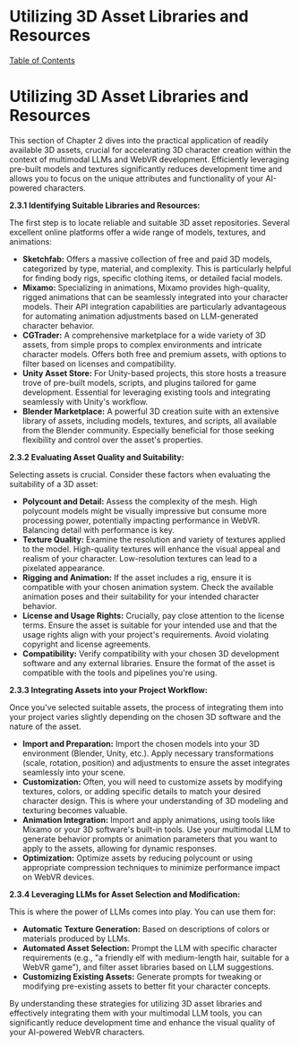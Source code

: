 # Utilizing 3D Asset Libraries and Resources

[Table of Contents](#table-of-contents)

# Utilizing 3D Asset Libraries and Resources

This section of Chapter 2 dives into the practical application of readily available 3D assets, crucial for accelerating 3D character creation within the context of multimodal LLMs and WebVR development.  Efficiently leveraging pre-built models and textures significantly reduces development time and allows you to focus on the unique attributes and functionality of your AI-powered characters.

**2.3.1 Identifying Suitable Libraries and Resources:**

The first step is to locate reliable and suitable 3D asset repositories.  Several excellent online platforms offer a wide range of models, textures, and animations:

* **Sketchfab:** Offers a massive collection of free and paid 3D models, categorized by type, material, and complexity.  This is particularly helpful for finding body rigs, specific clothing items, or detailed facial models.
* **Mixamo:** Specializing in animations, Mixamo provides high-quality, rigged animations that can be seamlessly integrated into your character models.  Their API integration capabilities are particularly advantageous for automating animation adjustments based on LLM-generated character behavior.
* **CGTrader:**  A comprehensive marketplace for a wide variety of 3D assets, from simple props to complex environments and intricate character models.  Offers both free and premium assets, with options to filter based on licenses and compatibility.
* **Unity Asset Store:** For Unity-based projects, this store hosts a treasure trove of pre-built models, scripts, and plugins tailored for game development.  Essential for leveraging existing tools and integrating seamlessly with Unity's workflow.
* **Blender Marketplace:**  A powerful 3D creation suite with an extensive library of assets, including models, textures, and scripts, all available from the Blender community.  Especially beneficial for those seeking flexibility and control over the asset's properties.

**2.3.2 Evaluating Asset Quality and Suitability:**

Selecting assets is crucial.  Consider these factors when evaluating the suitability of a 3D asset:

* **Polycount and Detail:** Assess the complexity of the mesh.  High polycount models might be visually impressive but consume more processing power, potentially impacting performance in WebVR.  Balancing detail with performance is key.
* **Texture Quality:**  Examine the resolution and variety of textures applied to the model.  High-quality textures will enhance the visual appeal and realism of your character.  Low-resolution textures can lead to a pixelated appearance.
* **Rigging and Animation:**  If the asset includes a rig, ensure it is compatible with your chosen animation system.  Check the available animation poses and their suitability for your intended character behavior.
* **License and Usage Rights:**  Crucially, pay close attention to the license terms.  Ensure the asset is suitable for your intended use and that the usage rights align with your project's requirements.  Avoid violating copyright and license agreements.
* **Compatibility:**  Verify compatibility with your chosen 3D development software and any external libraries.  Ensure the format of the asset is compatible with the tools and pipelines you're using.

**2.3.3 Integrating Assets into your Project Workflow:**

Once you've selected suitable assets, the process of integrating them into your project varies slightly depending on the chosen 3D software and the nature of the asset.

* **Import and Preparation:**  Import the chosen models into your 3D environment (Blender, Unity, etc.).  Apply necessary transformations (scale, rotation, position) and adjustments to ensure the asset integrates seamlessly into your scene.
* **Customization:**  Often, you will need to customize assets by modifying textures, colors, or adding specific details to match your desired character design.  This is where your understanding of 3D modeling and texturing becomes valuable.
* **Animation Integration:**  Import and apply animations, using tools like Mixamo or your 3D software's built-in tools.  Use your multimodal LLM to generate behavior prompts or animation parameters that you want to apply to the assets, allowing for dynamic responses.
* **Optimization:**  Optimize assets by reducing polycount or using appropriate compression techniques to minimize performance impact on WebVR devices.

**2.3.4 Leveraging LLMs for Asset Selection and Modification:**

This is where the power of LLMs comes into play. You can use them for:

* **Automatic Texture Generation:** Based on descriptions of colors or materials produced by LLMs.
* **Automated Asset Selection:**  Prompt the LLM with specific character requirements (e.g., "a friendly elf with medium-length hair, suitable for a WebVR game"), and filter asset libraries based on LLM suggestions.
* **Customizing Existing Assets:**  Generate prompts for tweaking or modifying pre-existing assets to better fit your character concepts.

By understanding these strategies for utilizing 3D asset libraries and effectively integrating them with your multimodal LLM tools, you can significantly reduce development time and enhance the visual quality of your AI-powered WebVR characters.


<a id='chapter-2-subchapter-4'></a>